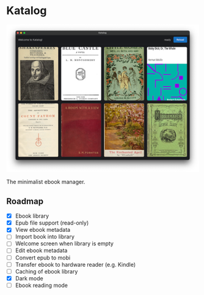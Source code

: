 # Katalog

![Screenshot of Katalog 0.5](https://github.com/noxan/katalog/blob/66fd1dba2552816c70f4b6b03332d8cdcb3180b4/assets/katalog-0.5.png?raw=true)

The minimalist ebook manager.

## Roadmap

- [x] Ebook library
- [x] Epub file support (read-only)
- [x] View ebook metadata
- [ ] Import book into library
- [ ] Welcome screen when library is empty
- [ ] Edit ebook metadata
- [ ] Convert epub to mobi
- [ ] Transfer ebook to hardware reader (e.g. Kindle)
- [ ] Caching of ebook library
- [x] Dark mode
- [ ] Ebook reading mode
